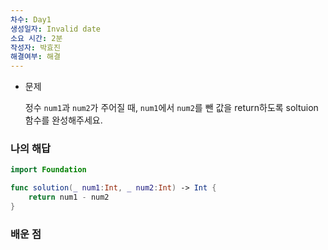 ```yaml
---
차수: Day1
생성일자: Invalid date
소요 시간: 2분
작성자: 박효진
해결여부: 해결
---
```

- 문제
    
    정수 `num1`과 `num2`가 주어질 때, `num1`에서 `num2`를 뺀 값을 return하도록 soltuion 함수를 완성해주세요.
    

### 나의 해답

```Swift
import Foundation

func solution(_ num1:Int, _ num2:Int) -> Int {
    return num1 - num2
}
```

  

### 배운 점